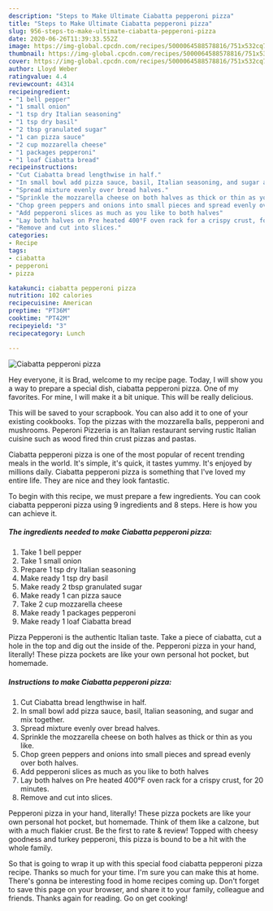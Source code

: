 ```yaml
---
description: "Steps to Make Ultimate Ciabatta pepperoni pizza"
title: "Steps to Make Ultimate Ciabatta pepperoni pizza"
slug: 956-steps-to-make-ultimate-ciabatta-pepperoni-pizza
date: 2020-06-26T11:39:33.552Z
image: https://img-global.cpcdn.com/recipes/5000064588578816/751x532cq70/ciabatta-pepperoni-pizza-recipe-main-photo.jpg
thumbnail: https://img-global.cpcdn.com/recipes/5000064588578816/751x532cq70/ciabatta-pepperoni-pizza-recipe-main-photo.jpg
cover: https://img-global.cpcdn.com/recipes/5000064588578816/751x532cq70/ciabatta-pepperoni-pizza-recipe-main-photo.jpg
author: Lloyd Weber
ratingvalue: 4.4
reviewcount: 44314
recipeingredient:
- "1 bell pepper"
- "1 small onion"
- "1 tsp dry Italian seasoning"
- "1 tsp dry basil"
- "2 tbsp granulated sugar"
- "1 can pizza sauce"
- "2 cup mozzarella cheese"
- "1 packages pepperoni"
- "1 loaf Ciabatta bread"
recipeinstructions:
- "Cut Ciabatta bread lengthwise in half."
- "In small bowl add pizza sauce, basil, Italian seasoning, and sugar and mix together."
- "Spread mixture evenly over bread halves."
- "Sprinkle the mozzarella cheese on both halves as thick or thin as you like."
- "Chop green peppers and onions into small pieces and spread evenly over both halves."
- "Add pepperoni slices as much as you like to both halves"
- "Lay both halves on Pre heated 400°F oven rack for a crispy crust, for 20 minutes."
- "Remove and cut into slices."
categories:
- Recipe
tags:
- ciabatta
- pepperoni
- pizza

katakunci: ciabatta pepperoni pizza 
nutrition: 102 calories
recipecuisine: American
preptime: "PT36M"
cooktime: "PT42M"
recipeyield: "3"
recipecategory: Lunch

---
```



![Ciabatta pepperoni pizza](https://img-global.cpcdn.com/recipes/5000064588578816/751x532cq70/ciabatta-pepperoni-pizza-recipe-main-photo.jpg)

Hey everyone, it is Brad, welcome to my recipe page. Today, I will show you a way to prepare a special dish, ciabatta pepperoni pizza. One of my favorites. For mine, I will make it a bit unique. This will be really delicious.

This will be saved to your scrapbook. You can also add it to one of your existing cookbooks. Top the pizzas with the mozzarella balls, pepperoni and mushrooms. Peperoni Pizzeria is an Italian restaurant serving rustic Italian cuisine such as wood fired thin crust pizzas and pastas.

Ciabatta pepperoni pizza is one of the most popular of recent trending meals in the world. It's simple, it's quick, it tastes yummy. It's enjoyed by millions daily. Ciabatta pepperoni pizza is something that I've loved my entire life. They are nice and they look fantastic.


To begin with this recipe, we must prepare a few ingredients. You can cook ciabatta pepperoni pizza using 9 ingredients and 8 steps. Here is how you can achieve it.

<!--inarticleads1-->

##### The ingredients needed to make Ciabatta pepperoni pizza:

1. Take 1 bell pepper
1. Take 1 small onion
1. Prepare 1 tsp dry Italian seasoning
1. Make ready 1 tsp dry basil
1. Make ready 2 tbsp granulated sugar
1. Make ready 1 can pizza sauce
1. Take 2 cup mozzarella cheese
1. Make ready 1 packages pepperoni
1. Make ready 1 loaf Ciabatta bread


Pizza Pepperoni is the authentic Italian taste. Take a piece of ciabatta, cut a hole in the top and dig out the inside of the. Pepperoni pizza in your hand, literally! These pizza pockets are like your own personal hot pocket, but homemade. 

<!--inarticleads2-->

##### Instructions to make Ciabatta pepperoni pizza:

1. Cut Ciabatta bread lengthwise in half.
1. In small bowl add pizza sauce, basil, Italian seasoning, and sugar and mix together.
1. Spread mixture evenly over bread halves.
1. Sprinkle the mozzarella cheese on both halves as thick or thin as you like.
1. Chop green peppers and onions into small pieces and spread evenly over both halves.
1. Add pepperoni slices as much as you like to both halves
1. Lay both halves on Pre heated 400°F oven rack for a crispy crust, for 20 minutes.
1. Remove and cut into slices.


Pepperoni pizza in your hand, literally! These pizza pockets are like your own personal hot pocket, but homemade. Think of them like a calzone, but with a much flakier crust. Be the first to rate &amp; review! Topped with cheesy goodness and turkey pepperoni, this pizza is bound to be a hit with the whole family. 

So that is going to wrap it up with this special food ciabatta pepperoni pizza recipe. Thanks so much for your time. I'm sure you can make this at home. There's gonna be interesting food in home recipes coming up. Don't forget to save this page on your browser, and share it to your family, colleague and friends. Thanks again for reading. Go on get cooking!
